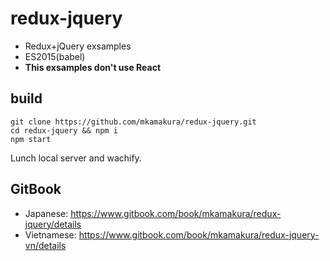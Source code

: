 # redux-jquery
- Redux+jQuery exsamples
- ES2015(babel)
- **This exsamples don't use React**

## build
```
git clone https://github.com/mkamakura/redux-jquery.git
cd redux-jquery && npm i
npm start
```
Lunch local server and wachify.

## GitBook
- Japanese: https://www.gitbook.com/book/mkamakura/redux-jquery/details
- Vietnamese: https://www.gitbook.com/book/mkamakura/redux-jquery-vn/details
